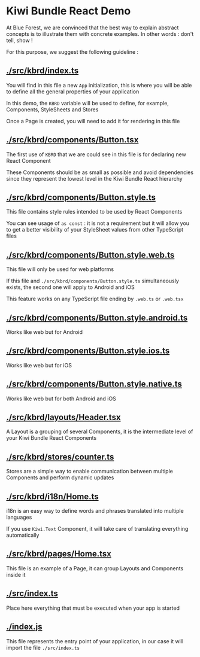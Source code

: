 
# Kiwi Bundle React Demo

At Blue Forest, we are convinced that the best way to explain abstract concepts is to illustrate them with concrete examples. In other words : don't tell, show !

For this purpose, we suggest the following guideline :


## [./src/kbrd/index.ts](./src/kbrd/index.ts)
You will find in this file a new `App` initialization, this is where you will be able to define all the general properties of your application

In this demo, the `KBRD` variable will be used to define, for example, Components, StyleSheets and Stores

Once a Page is created, you will need to add it for rendering in this file


## [./src/kbrd/components/Button.tsx](./src/kbrd/components/Button.tsx)
The first use of `KBRD` that we are could see in this file is for declaring new React Component

These Components should be as small as possible and avoid dependencies since they represent the lowest level in the Kiwi Bundle React hierarchy


## [./src/kbrd/components/Button.style.ts](./src/kbrd/components/Button.style.ts)
This file contains style rules intended to be used by React Components

You can see usage of `as const` : it is not a requirement but it will allow you to get a better visibility of your StyleSheet values from other TypeScript files


## [./src/kbrd/components/Button.style.web.ts](./src/kbrd/components/Button.style.web.ts)
This file will only be used for web platforms

If this file and `./src/kbrd/components/Button.style.ts` simultaneously exists, the second one will apply to Android and iOS

This feature works on any TypeScript file ending by `.web.ts` or `.web.tsx`


## [./src/kbrd/components/Button.style.android.ts](./src/kbrd/components/Button.android.ts)
Works like web but for Android


## [./src/kbrd/components/Button.style.ios.ts](./src/kbrd/components/Button.style.ios.ts)
Works like web but for iOS


## [./src/kbrd/components/Button.style.native.ts](./src/kbrd/components/Button.style.native.ts)
Works like web but for both Android and iOS


## [./src/kbrd/layouts/Header.tsx](./src/kbrd/layouts/Header.tsx)
A Layout is a grouping of several Components, it is the intermediate level of your Kiwi Bundle React Components


## [./src/kbrd/stores/counter.ts](./src/kbrd/stores/counter.ts)
Stores are a simple way to enable communication between multiple Components and perform dynamic updates


## [./src/kbrd/i18n/Home.ts](./src/kbrd/i18n/Home.ts)
i18n is an easy way to define words and phrases translated into multiple languages

If you use `Kiwi.Text` Component, it will take care of translating everything automatically


## [./src/kbrd/pages/Home.tsx](./src/kbrd/pages/Home.tsx)
This file is an example of a Page, it can group Layouts and Components inside it


## [./src/index.ts](./src/index.ts)
Place here everything that must be executed when your app is started


## [./index.js](./index.js)
This file represents the entry point of your application, in our case it will import the file `./src/index.ts`
